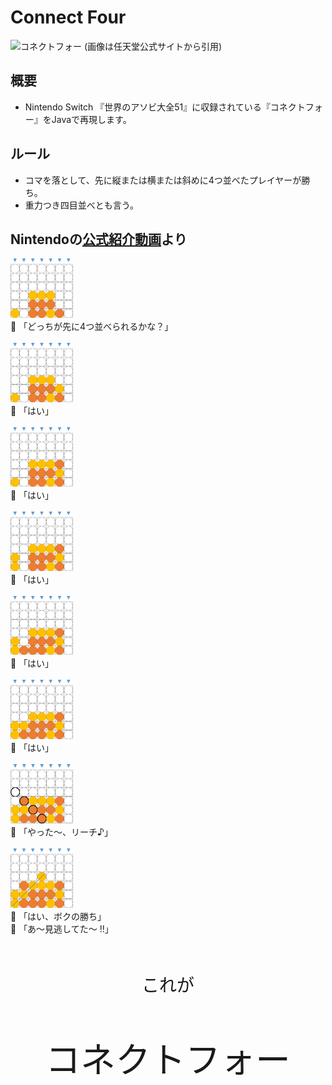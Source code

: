 # Connect Four
![コネクトフォー](https://www.nintendo.co.jp/switch/as7ta/games/img/games/connectfour.jpg)
(画像は任天堂公式サイトから引用)  

## 概要
- Nintendo Switch 『世界のアソビ大全51』に収録されている『コネクトフォー』をJavaで再現します。

## ルール
- コマを落として、先に縦または横または斜めに4つ並べたプレイヤーが勝ち。
- 重力つき四目並べとも言う。

## Nintendoの[公式紹介動画](https://www.youtube.com/watch?v=n4mNFfT2uhs&)より
<img src="./img/introduction/1.png" alt="1" width="100px"><br>
:boy: 「どっちが先に4つ並べられるかな？」  
<br/>
<img src="./img/introduction/2.png" alt="2" width="100px"><br>
:boy: 「はい」  
<br/>
<img src="./img/introduction/3.png" alt="3" width="100px"><br>
:girl: 「はい」  
<br/>
<img src="./img/introduction/4.png" alt="4" width="100px"><br>
:boy: 「はい」  
<br/>
<img src="./img/introduction/5.png" alt="5" width="100px"><br>
:girl: 「はい」  
<br/>
<img src="./img/introduction/6.png" alt="6" width="100px"><br>
:boy: 「はい」  
<br/>
<img src="./img/introduction/8.png" alt="7" width="100px"><br>
:girl: 「やった～、リーチ♪」  
<br/>
<img src="./img/introduction/9.png" alt="8" width="100px"><br>
:boy: 「はい、ボクの勝ち」  
:girl: 「あ～見逃してた～ !!」 
  
  
<br>
<p style="text-align:center;font-size:200%;">これが</p>
<p style="text-align:center;font-size:400%;">コネクトフォー</p>
